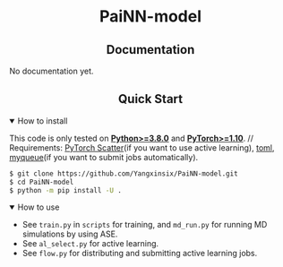 # <div align="center">PaiNN-model</div>
## <div align="center">Documentation</div>
No documentation yet.

## <div align="center">Quick Start</div>
<details open>
<summary>How to install</summary>

This code is only tested on [**Python>=3.8.0**](https://www.python.org/) and [**PyTorch>=1.10**](https://pytorch.org/get-started/locally/). //
Requirements: [PyTorch Scatter](https://github.com/rusty1s/pytorch_scatter)(if you want to use active learning),
[toml](https://toml.io/en/), [myqueue](https://myqueue.readthedocs.io/en/latest/installation.html)(if you want to submit jobs automatically).

```bash
$ git clone https://github.com/Yangxinsix/PaiNN-model.git
$ cd PaiNN-model
$ python -m pip install -U .
```

</details>

<details open>
<summary>How to use</summary>

* See `train.py` in `scripts` for training, and `md_run.py` for running MD simulations by using ASE.
* See `al_select.py` for active learning.
* See `flow.py` for distributing and submitting active learning jobs.

</details>
